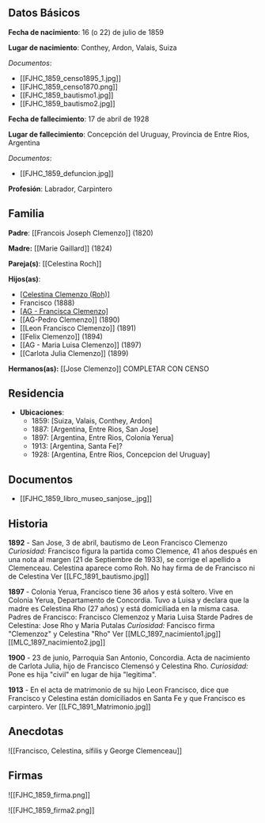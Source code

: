 ## Datos Básicos

**Fecha de nacimiento**: 16 (o 22) de julio de 1859

**Lugar de nacimiento**: Conthey, Ardon, Valais, Suiza

*Documentos*: 
- [[FJHC_1859_censo1895_1.jpg]] 
- [[FJHC_1859_censo1870.png]]
- [[FJHC_1859_bautismo1.jpg]]
- [[FJHC_1859_bautismo2.jpg]]


**Fecha de fallecimiento**: 17 de abril de 1928

**Lugar de fallecimiento**: Concepción del Uruguay, Provincia de Entre Rios, Argentina

*Documentos*:
- [[FJHC_1859_defuncion.jpg]]

 **Profesión**: Labrador, Carpintero

## Familia

**Padre**: [[Francois Joseph Clemenzo]] (1820) 

**Madre:** [[Marie Gaillard]] (1824)

**Pareja(s)**: [[Celestina Roch]]


**Hijos(as)**:
- [[Celestina Clemenzo (Roh)]](1887)
- Francisco (1888) 
- [[AG - Francisca Clemenzo]](1889)
- [[AG-Pedro Clemenzo]] (1890)
- [[Leon Francisco Clemenzo]] (1891)
- [[Felix Clemenzo]] (1894)
- [[AG - Maria Luisa Clemenzo]] (1897)
- [[Carlota Julia Clemenzo]] (1899)


 **Hermanos(as):** 
 [[Jose Clemenzo]] COMPLETAR CON CENSO

## Residencia

- **Ubicaciones**: 
  - 1859: [Suiza, Valais, Conthey, Ardon]
  - 1887: [Argentina, Entre Rios, San Jose]
  - 1897: [Argentina, Entre Rios, Colonia Yerua]
  - 1913: [Argentina, Santa Fe]?
  - 1928: [Argentina, Entre Rios, Concepcion del Uruguay]

## Documentos

- [[FJHC_1859_libro_museo_sanjose_.jpg]]

## Historia




**1892** - San Jose, 3 de abril, bautismo de Leon Francisco Clemenzo
*Curiosidad:* Francisco figura la partida como Clemence, 41 años después en una nota al margen (21 de Septiembre de 1933), se corrige el apellido a Clemenceau. Celestina aparece como Roh. No hay firma de de Francisco ni de Celestina
Ver
[[LFC_1891_bautismo.jpg]]

**1897** - Colonia Yerua, Francisco tiene 36 años y está soltero. Vive en Colonia Yerua, Departamento de Concordia. Tuvo a Luisa y declara que la madre es Celestina Rho (27 años) y está domiciliada en la misma casa.
Padres de Francisco: Francisco Clemenzoz y Maria Luisa Starde
Padres de Celestina: Jose Rho y Maria Putalas
*Curiosidad:* Fancisco firma "Clemenzoz" y Celestina "Rho"
Ver
[[MLC_1897_nacimiento1.jpg]]
[[MLC_1897_nacimiento2.jpg]]

**1900** - 23 de junio, Parroquia San Antonio, Concordia. Acta de nacimiento de Carlota Julia, hijo de Francisco Clemensó y Celestina Rho.
*Curiosidad:* Pone es hija "civil" en lugar de hija "legitima".

**1913** - En el acta de matrimonio de su hijo Leon Francisco, dice que Francisco y Celestina están domiciliados en Santa Fe y que Francisco es carpintero.
Ver
[[LFC_1891_Matrimonio.jpg]]

## Anecdotas


![[Francisco, Celestina, sífilis y George Clemenceau]]

## Firmas

![[FJHC_1859_firma.png]]

![[FJHC_1859_firma2.png]]
